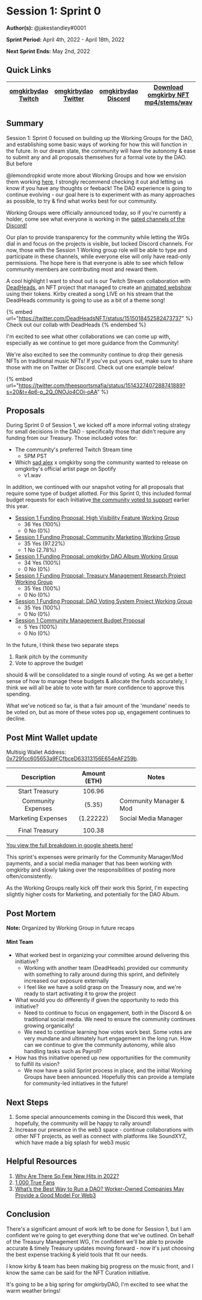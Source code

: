 # Session 1: Sprint 0

**Author(s):** @jakestandley#0001

**Sprint Period:** April 4th, 2022 - April 18th, 2022

**Next Sprint Ends:** May 2nd, 2022

## Quick Links <a href="#quick-links" id="quick-links"></a>

| [omgkirbydao Twitch](https://www.twitch.tv/omgkirbydao) | [omgkirbydao Twitter](https://twitter.com/omgkirbyDAO) | [omgkirbydao Discord](http://discord.com/invite/omgkirby) | [Download omgkirby NFT mp4/stems/wav](https://www.notables.co/gallery/omgkirby) |
| ------------------------------------------------------- | ------------------------------------------------------ | --------------------------------------------------------- | ------------------------------------------------------------------------------- |

## Summary <a href="#summary" id="summary"></a>

Session 1: Sprint 0 focused on building up the Working Groups for the DAO, and establishing some basic ways of working for how this will function in the future. In our dream state, the community will have the autonomy & ease to submit any and all proposals themselves for a formal vote by the DAO. But before

@lemondropkid wrote more about Working Groups and how we envision them working [here](../working-groups.md), I strongly recommend checking it out and letting us know if you have any thoughts or feeback! The DAO experience is going to continue evolving - our goal here is to experiment with as many approaches as possible, to try & find what works best for our community.

Working Groups were officially announced today, so if you're currently a holder, come see what everyone is working in the [gated channels of the Discord!](https://discord.com/channels/930565342592380978/937526800807002152/966098570514137168)

Our plan to provide transparency for the community while letting the WGs dial in and focus on the projects is visible, but locked Discord channels. For now, those with the Session 1 Working group role will be able to type and participate in these channels, while everyone else will only have read-only permissions. The hope here is that everyone is able to see which fellow community members are contributing most and reward them.

A cool highlight I want to shout out is our Twitch Stream collaboration with [DeadHeads](https://www.deadheads.io), an NFT project that managed to create an [animated webshow](https://youtu.be/yVygJiV61vM) using their tokens. Kirby created a song LIVE on his stream that the DeadHeads community is going to use as a bit of a theme song!

{% embed url="https://twitter.com/DeadHeadsNFT/status/1515018452582473737" %}
Check out our collab with DeadHeads
{% endembed %}

I'm excited to see what other collaborations we can come up with, especially as we continue to get more guidance from the Community!

We're also excited to see the community continue to drop their genesis NFTs on traditional music NFTs! If you've put yours out, make sure to share those with me on Twitter or Discord. Check out one example below!

{% embed url="https://twitter.com/theesportsmafia/status/1514327407288741889?s=20&t=4p6-p_2Q_0NOJo4COi-oAA" %}

## Proposals <a href="#proposals" id="proposals"></a>

During Sprint 0 of Session 1, we kicked off a more informal voting strategy for small decisions in the DAO - specifically those that didn't require any funding from our Treasury. Those included votes for:

* The community's preferred Twitch Stream time
  * 5PM PST
* Which [sad alex](https://open.spotify.com/artist/3i8iJVU0mtgzbZsuF1AoJ3?si=gbSXvNOdQK6D\_oWSzeoT3w) x omgkirby song the community wanted to release on omgkirby's official artist page on Spotify
  * v1.wav

In addition, we continued with our snapshot voting for all proposals that require some type of budget allotted. For this Sprint 0, this included formal budget requests for each Initiative[ the community voted to support](https://snapshot.org/#/omgkirby.eth/proposal/0xc5d534bc5a33eb7d8a4aab73c60283212e55af2b9f935775b098bf781880dfca) earlier this year.

* [Session 1 Funding Proposal: High Visibility Feature Working Group](https://snapshot.org/#/omgkirby.eth/proposal/0xe4dbf47ab59bcd48b7d28b7b73da17378369400829f9b81f98a3d8f76bb667ba)
  * 36 Yes (100%)
  * 0 No (0%)
* [Session 1 Funding Proposal: Community Marketing Working Group](https://snapshot.org/#/omgkirby.eth/proposal/0x6ac2113a9b5a3916814efb02f6317e4399706939cc341df98f4d62df035592fd)
  * 35 Yes (97.22%)
  * 1 No (2.78%)
* [Session 1 Funding Proposal: omgkirby DAO Album Working Group](https://snapshot.org/#/omgkirby.eth/proposal/0xc774c5ec7271cac38a48acfdd186c0f59bdf7fe37e9401acecf2747f675ad6de)
  * 34 Yes (100%)
  * 0 No (0%)
* [Session 1 Funding Proposal: Treasury Management Research Project Working Group](https://snapshot.org/#/omgkirby.eth/proposal/0xc1b2c368d9b0a1743d4d7530d8cb2d9b3408bc8db85d53f2eaea9f5f72b44f65)
  * 35 Yes (100%)
  * 0 No (0%)
* [Session 1 Funding Proposal: DAO Voting System Project Working Group](https://snapshot.org/#/omgkirby.eth/proposal/0x850d67f2a33766bcb51b5ff1efd24ba5492a65d61879088d8d55991d32bff43c)
  * 35 Yes (100%)
  * 0 No (0%)
* [Session 1 Community Management Budget Proposal](https://snapshot.org/#/omgkirby.eth/proposal/0xe0c43af303f63da1df3aee9ffe5feb42745d52a71c47abf1dcdf04acd5c6d534)
  * 5 Yes (100%)
  * 0 No (0%)

In the future, I think these two separate steps

1. Rank pitch by the community
2. Vote to approve the budget

should & will be consolidated to a single round of voting. As we get a better sense of how to manage these budgets & allocate the funds accurately, I think we will all be able to vote with far more confidence to approve this spending.

What we've noticed so far, is that a fair amount of the 'mundane' needs to be voted on, but as more of these votes pop up, engagement continues to decline.

## Post Mint Wallet update <a href="#treasury-update" id="treasury-update"></a>

Multisig Wallet Address: [ 0x7291cc605653a9FCfbceD63313156E654eAF259b](https://etherscan.io/address/0x7291cc605653a9fcfbced63313156e654eaf259b).

|     Description    | Amount (ETH) | Notes                   |
| :----------------: | :----------: | ----------------------- |
|   Start Treasury   |    106.96    |                         |
| Community Expenses |    (5.35)    | Community Manager & Mod |
| Marketing Expenses |   (1.22222)  | Social Media Manager    |
|                    |              |                         |
|   Final Treasury   |    100.38    |                         |

[You view the full breakdown in google sheets here!](https://docs.google.com/spreadsheets/d/1v1ckEMVA130H4D5kkThoRU4ddfhxoySqheS9bZK1foc/edit?usp=sharing)

This sprint's expenses were primarily for the Community Manager/Mod payments, and a social media manager that has been working with omgkirby and slowly taking over the responsibilities of posting more often/consistently.

As the Working Groups really kick off their work this Sprint, I'm expecting slightly higher costs for Marketing, and potentially for the DAO Album.

## Post Mortem <a href="#post-mortem" id="post-mortem"></a>

**Note:** Organized by Working Group in future recaps

#### Mint Team <a href="#launch-team" id="launch-team"></a>

* What worked best in organizing your committee around delivering this initiative?
  * Working with another team (DeadHeads) provided our community with something to rally around during this sprint, and definitely increased our exposure externally
  * I feel like we have a solid grasp on the Treasury now, and we're ready to start activating it to grow the project
* What would you do differently if given the opportunity to redo this initiative?
  * Need to continue to focus on engagement, both in the Discord & on traditional social media. We need to ensure the community continues growing organically!
  * We need to continue learning how votes work best. Some votes are very mundane and ultimately hurt engagement in the long run. How can we continue to give the community autonomy, while also handling tasks such as Payroll?
* How has this initiative opened up new opportunities for the community to fulfill its vision?
  * We now have a solid Sprint process in place, and the initial Working Groups have been announced. Hopefully this can provide a template for community-led initiatives in the future!

## Next Steps <a href="#next-steps" id="next-steps"></a>

1. Some special announcements coming in the Discord this week, that hopefully, the community will be happy to rally around!
2. Increase our presence in the web3 space - continue collaborations with other NFT projects, as well as connect with platforms like SoundXYZ, which have made a big splash for web3 music

## Helpful Resources <a href="#helpful-resources" id="helpful-resources"></a>

1. [Why Are There So Few New Hits in 2022?](https://www.billboard.com/music/chart-beat/no-2022-hits-harry-styles-1235057576/)
2. [1,000 True Fans](https://kk.org/thetechnium/1000-true-fans/)
3. [What’s the Best Way to Run a DAO? Worker-Owned Companies May Provide a Good Model For Web3](https://mirror.xyz/ryangtanaka.eth/Bdh4Wl5Y9v5s9D-EbV9rQiMk0wAsiaTTdKO\_lOMwcOY)

## Conclusion <a href="#conclusion" id="conclusion"></a>

There's a significant amount of work left to be done for Session 1, but I am confident we're going to get everything done that we've outlined. On behalf of the Treasury Management WG, I'm confident we'll be able to provide accurate & timely Treasury updates moving forward - now it's just choosing the best expense tracking & yield tools that fit our needs.

I know kirby & team has been making big progress on the music front, and I know the same can be said for the NFT Curation initiative.

It's going to be a big spring for omgkirbyDAO, I'm excited to see what the warm weather brings!
